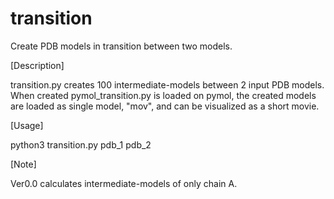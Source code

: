 # transition
Create PDB models in transition between two models.

[Description]

transition.py creates 100 intermediate-models between 2 input PDB models. 
When created pymol_transition.py is loaded on pymol, the created models are loaded as single model, "mov", and can be visualized as a short movie.

[Usage]

python3 transition.py pdb_1 pdb_2


[Note]

Ver0.0 calculates intermediate-models of only chain A.
